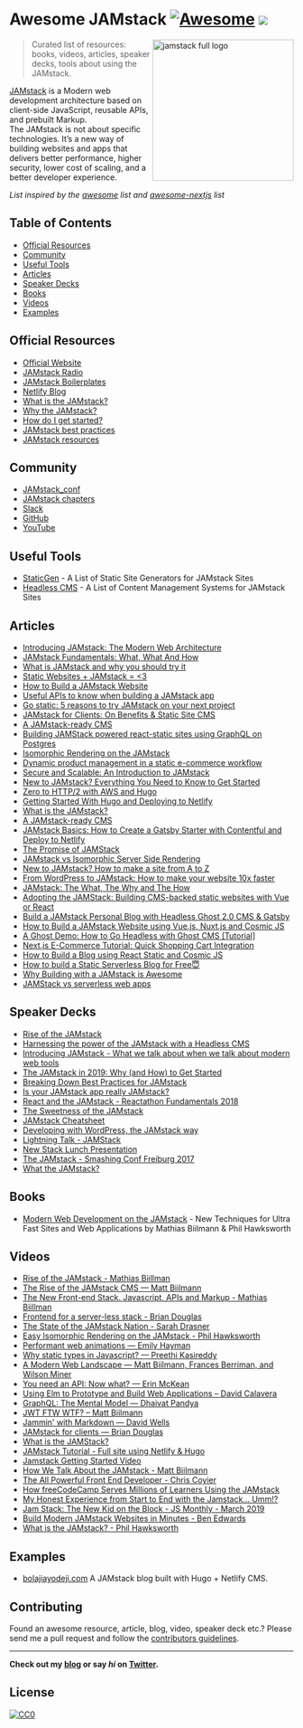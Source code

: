 # Awesome JAMstack [![Awesome](https://cdn.rawgit.com/sindresorhus/awesome/d7305f38d29fed78fa85652e3a63e154dd8e8829/media/badge.svg)](https://github.com/sindresorhus/awesome) ![](https://img.shields.io/badge/bolajiayodeji-approved-brightgreen.svg)

[<img src="https://res.cloudinary.com/iambeejayayo/image/upload/v1568670061/jamstack-full-logo.svg" alt="jamstack full logo" align="right" width="250">](https://jamstack.org)

> Curated list of resources: books, videos, articles, speaker decks, tools about using the JAMstack.

[JAMstack](https://jamstack.org/) is a Modern web development architecture based on client-side JavaScript, reusable APIs, and prebuilt Markup. <br />
The JAMstack is not about specific technologies. It’s a new way of building websites and apps that delivers better performance, higher security, lower cost of scaling, and a better developer experience.

*List inspired by the [awesome](https://github.com/sindresorhus/awesome) list and [awesome-nextjs](https://github.com/unicodeveloper/awesome-nextjs) list*

## Table of Contents
- [Official Resources](#official-resources)
- [Community](#community)
- [Useful Tools](#useful-tools)
- [Articles](#articles)
- [Speaker Decks](#speaker-decks)
- [Books](#books)
- [Videos](#videos)
- [Examples](#examples)

## Official Resources
* [Official Website](https://jamstack.org/)
* [JAMstack Radio](https://www.netlify.com/tags/podcast/)
* [JAMstack Boilerplates](https://templates.netlify.com/)
* [Netlify Blog](https://www.netlify.com/blog/)
* [What is the JAMstack?](https://jamstack.org/#what)
* [Why the JAMstack?](https://jamstack.org/#why)
* [How do I get started?](https://jamstack.org/#how)
* [JAMstack best practices](https://jamstack.org/best-practices/)
* [JAMstack resources](https://jamstack.org/resources/)

## Community
* [JAMstack_conf](https://jamstackconf.com/)
* [JAMstack chapters](https://jamstack.org/community/)
* [Slack](https://jamstack.org/slack/)
* [GitHub](https://github.com/jamstack/)
* [YouTube](https://www.youtube.com/channel/UC8bRyfU7ycLXnEBfvdorpUg)

## Useful Tools
* [StaticGen](https://www.staticgen.com/) - A List of Static Site Generators for JAMstack Sites
* [Headless CMS](https://headlesscms.org/) - A List of Content Management Systems for JAMstack Sites

## Articles
 * [Introducing JAMstack: The Modern Web Architecture](https://www.bolajiayodeji.com/introducing-jamstack-the-modern-web-architecture/)
 * [JAMstack Fundamentals: What, What And How](https://www.smashingmagazine.com/2019/06/jamstack-fundamentals-what-what-how/)
 * [What is JAMstack and why you should try it](https://www.giftegwuenu.com/what-is-ja-mstack-and-why-you-should-try-it)
 * [Static Websites + JAMstack = <3](https://julian.is/article/static-websites-and-jamstack/)
 * [How to Build a JAMstack Website](https://cosmicjs.com/blog/how-to-build-a-jamstack-website)
 * [Useful APIs to know when building a JAMstack app](https://blog.logrocket.com/jamstack-app-apis/)
 * [Go static: 5 reasons to try JAMstack on your next project](https://builtvisible.com/go-static-try-jamstack/)
 * [JAMstack for Clients: On Benefits & Static Site CMS](https://snipcart.com/blog/jamstack-clients-static-site-cms)
 * [A JAMstack-ready CMS](https://www.contentful.com/r/knowledgebase/jamstack-cms/)
 * [Building JAMStack powered react-static sites using GraphQL on Postgres](https://hashnode.com/post/building-jamstack-powered-react-static-sites-using-graphql-on-postgres-cjs1unp39001fjps2z5ux0k9g)
 * [Isomorphic Rendering on the JAMstack](https://www.hawksworx.com/blog/isomorphic-rendering-on-the-jam-stack/)
 * [Dynamic product management in a static e-commerce workflow](https://www.contentful.com/blog/2016/02/10/snipcart-middleman-contentful)
 * [Secure and Scalable: An Introduction to JAMstack](https://scotch.io/tutorials/secure-and-scalable-an-introduction-to-jamstack)
 * [New to JAMstack? Everything You Need to Know to Get Started](https://snipcart.com/blog/jamstack)
 * [Zero to HTTP/2 with AWS and Hugo](https://habd.as/zero-to-http-2-aws-hugo/)
 * [Getting Started With Hugo and Deploying to Netlify](https://www.bolajiayodeji.com/getting-started-with-hugo-and-deploying-to-netlify/)
 * [What is the JAMstack?](https://flaviocopes.com/jamstack/)
 * [A JAMstack-ready CMS](https://www.contentful.com/r/knowledgebase/jamstack-cms/)
 * [JAMstack Basics: How to Create a Gatsby Starter with Contentful and Deploy to Netlify](https://itnext.io/jamstack-basics-how-to-create-a-gatsby-starter-with-contentful-and-deploy-to-netlify-846354cc74bc)
 * [The Promise of JAMStack](https://blog.strapi.io/jamstack/)
 * [JAMstack vs Isomorphic Server Side Rendering](https://www.netlify.com/blog/2017/06/06/jamstack-vs-isomorphic-server-side-rendering/)
 * [New to JAMstack? How to make a site from A to Z](https://www.netlify.com/blog/2016/11/15/new-to-jamstack-how-to-make-a-site-from-a-to-z/)
 * [From WordPress to JAMstack: How to make your website 10x faster](https://hackernoon.com/from-wordpress-to-jamstack-how-to-make-your-website-10x-faster-e363abc46e2d)
 * [JAMstack: The What, The Why and The How](https://scotch.io/tutorials/jamstack-the-what-the-why-and-the-how)
 * [Adopting the JAMStack: Building CMS-backed static websites with Vue or React](https://www.codegram.com/blog/a-jamstack-journey-headless-content-management-with-vue-react/)
 * [Build a JAMstack Personal Blog with Headless Ghost 2.0 CMS & Gatsby](https://josebrowne.com/tutorial-static-blog-using-headless-ghost-2-0-gatsby-netlify/)
 * [How to Build a JAMstack Website using Vue.js, Nuxt.js and Cosmic JS](https://cosmicjs.com/articles/how-to-build-a-jamstack-website-using-vuejs-nuxtjs-and-cosmic-js-jws3mpy1)
 * [A Ghost Demo: How to Go Headless with Ghost CMS [Tutorial]](https://hashnode.com/post/a-ghost-demo-how-to-go-headless-with-ghost-cms-tutorial-cjy4fxmmr0001rts1pyp2ch2s)
 * [Next.js E-Commerce Tutorial: Quick Shopping Cart Integration](https://hashnode.com/post/nextjs-e-commerce-tutorial-quick-shopping-cart-integration-cjy074x9l0017zxs17tn6yp4d)
 * [How to Build a Blog using React Static and Cosmic JS](https://sumitkharche.hashnode.dev/how-to-build-a-blog-using-react-static-and-cosmic-js-cjxewj3xa000kjms1c9s0qaae)
 * [How to build a Static Serverless Blog for Free😇](https://sujaykundu.hashnode.dev/how-to-build-a-static-serverless-blog-for-free-cjwgqd96u001ezws1v8linwdk)
 * [Why Building with a JAMstack is Awesome](https://blog.angularindepth.com/why-building-with-a-jamstack-is-awesome-49618fd21198)
 * [JAMStack vs serverless web apps](https://fettblog.eu/jamstack-vs-serverless-web-apps/)
 
## Speaker Decks
* [Rise of the JAMstack](https://speakerdeck.com/biilmann/rise-of-the-jamstack)
* [Harnessing the power of the JAMstack with a Headless CMS](https://slides.com/bolajiayodeji/jamstack-headless-cms#/)
* [Introducing JAMstack - What we talk about when we talk about modern web tools](https://slides.com/khriztianmoreno/jamstack#/)
* [The JAMstack in 2019: Why (and How) to Get Started](https://slides.com/khriztianmoreno/the-jamstack-in-2019-why-and-how-to-get-started#/)
* [Breaking Down Best Practices for JAMstack](https://noti.st/jemimaabu/gNF5op/breaking-down-best-practices-for-jamstack)
* [Is your JAMstack app really JAMstack?](https://slides.com/obinnaekwuno/deck#/)
* [React and the JAMstack - Reactathon Fundamentals 2018](https://speakerdeck.com/biilmann/react-and-the-jamstack-reactathon-fundamentals-2018)
* [The Sweetness of the JAMstack](https://speakerdeck.com/kristinbaumann/the-sweetness-of-the-jamstack)
* [JAMstack Cheatsheet](https://speakerdeck.com/peduarte/jamstack-cheatsheet)
* [Developing with WordPress, the JAMstack way](https://speakerdeck.com/emaildano/developing-with-wordpress-the-jamstack-way)
* [Lightning Talk - JAMStack](https://speakerdeck.com/unicodeveloper/lightning-talk-jamstack)
* [New Stack Lunch Presentation](https://speakerdeck.com/biilmann/new-stack-lunch-presentation)
* [The JAMstack - Smashing Conf Freiburg 2017](https://speakerdeck.com/biilmann/the-jamstack-smashing-conf-freiburg-2017)
* [What the JAMstack?](https://speakerdeck.com/frontendne/what-the-jamstack)

## Books
* [Modern Web Development on the JAMstack](https://www.netlify.com/oreilly-jamstack/) - New Techniques for Ultra Fast Sites and Web Applications by Mathias Biilmann & Phil Hawksworth

## Videos

* [Rise of the JAMstack - Mathias Biillman](https://www.youtube.com/watch?v=uWTMEDEPw8c)
* [The Rise of the JAMstack CMS — Matt Biilmann](https://www.youtube.com/watch?v=IbNvjNtL1Oo)
* [The New Front-end Stack. Javascript, APIs and Markup - Mathias Biillman](https://vimeo.com/163522126)
* [Frontend for a server-less stack - Brian Douglas](https://www.youtube.com/watch?v=XpveOehxvoM)
* [The State of the JAMstack Nation - Sarah Drasner](https://www.youtube.com/watch?v=COAVmST41Q0)
* [Easy Isomorphic Rendering on the JAMstack - Phil Hawksworth](https://www.youtube.com/watch?v=lRg99MH6rhw)
* [Performant web animations — Emily Hayman](https://www.youtube.com/watch?v=vL4Hwp0z9YQ)
* [Why static types in Javascript? — Preethi Kasireddy](https://www.youtube.com/watch?v=E5y2dozTkZU)
* [A Modern Web Landscape — Matt Biilmann, Frances Berriman, and Wilson Miner](https://www.youtube.com/watch?v=8n5D4SDqIck)
* [You need an API: Now what? — Erin McKean](https://www.youtube.com/watch?v=uWOWTwJA4rc)
* [Using Elm to Prototype and Build Web Applications  – David Calavera](https://www.youtube.com/watch?v=Lmg9v2U6-y4)
* [GraphQL: The Mental Model — Dhaivat Pandya](https://www.youtube.com/watch?v=zWhVAN4Tg6M)
* [JWT FTW WTF? – Matt Biilmann](https://www.youtube.com/watch?v=4wOfjF1_j_0)
* [Jammin' with Markdown — David Wells](https://www.youtube.com/watch?v=LcgPRe7rLT4)
* [JAMstack for clients — Brian Douglas](https://www.youtube.com/watch?v=22XKtBjbEvU)
* [What is the JAMStack?](https://www.youtube.com/watch?v=Y8PXMbr0Kqo)
* [JAMstack Tutorial - Full site using Netlify & Hugo](https://www.youtube.com/watch?v=NSts93C9UeE)
* [Jamstack Getting Started Video](https://www.youtube.com/watch?v=3GdI04dLxyQ)
* [How We Talk About the JAMstack - Matt Biilmann](https://www.youtube.com/watch?v=VzQ0d8-nMhw)
* [The All Powerful Front End Developer - Chris Coyier](https://www.youtube.com/watch?v=grSxHfGoaeg)
* [How freeCodeCamp Serves Millions of Learners Using the JAMstack](https://www.youtube.com/watch?v=e5H7CI3yqPY)
* [My Honest Experience from Start to End with the Jamstack... Umm!?](https://www.youtube.com/watch?v=uFXGJ8hVvaU)
* [Jam Stack: The New Kid on the Block - JS Monthly - March 2019](https://www.youtube.com/watch?v=PzXpCNBcofw)
* [Build Modern JAMstack Websites in Minutes - Ben Edwards](https://www.youtube.com/watch?v=AHZjqYFfzyk)
* [What is the JAMstack? - Phil Hawksworth](https://www.youtube.com/watch?v=Opye_qcRdUo)

## Examples
* [bolajiayodeji.com](https://bolajiayodeji.com) A JAMstack blog built with Hugo + Netlify CMS.

## Contributing
Found an awesome resource, article, blog, video, speaker deck etc.? Please send me a pull request and follow the [contributors guidelines](/CONTRIBUTING.md).

---
**Check out my [blog](https://bolajiayodeji.com) or say *hi* on [Twitter](https://twitter.com/iambolajiayo).**

## License
[![CC0](http://mirrors.creativecommons.org/presskit/buttons/88x31/svg/cc-zero.svg)](http://creativecommons.org/publicdomain/zero/1.0/)
